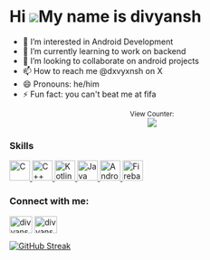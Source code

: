 

<!---
divyanshchawla23/divyanshchawla23 is a ✨ special ✨ repository because its `README.md` (this file) appears on your GitHub profile.
You can click the Preview link to take a look at your changes.
--->
Hi ![](https://user-images.githubusercontent.com/18350557/176309783-0785949b-9127-417c-8b55-ab5a4333674e.gif)My name is divyansh
======================================================================================================================================


*  👀 I’m interested in Android Development
* 🌱 I’m currently learning to work on backend
* 💞️ I’m looking to collaborate on android projects
* 📫 How to reach me @dxvyxnsh on X 
* 😄 Pronouns: he/him
* ⚡ Fun fact: you can't beat me at fifa

<p align="center">
<small>View Counter:</small><br>
<img src="https://profile-counter.glitch.me/divyanshchawla23/count.svg" /> 
</p>

### Skills


<p align="left">
    <a href="https://docs.microsoft.com/en-us/cpp/?view=msvc-170" target="_blank" rel="noreferrer">
        <img src="https://raw.githubusercontent.com/danielcranney/readme-generator/main/public/icons/skills/c-colored.svg" width="36" height="36" alt="C" />
    </a>
    <a href="https://docs.microsoft.com/en-us/cpp/?view=msvc-170" target="_blank" rel="noreferrer">
        <img src="https://raw.githubusercontent.com/danielcranney/readme-generator/main/public/icons/skills/cplusplus-colored.svg" width="36" height="36" alt="C++" />
    </a>
    <a href="https://kotlinlang.org/" target="_blank" rel="noreferrer">
        <img src="https://raw.githubusercontent.com/danielcranney/readme-generator/main/public/icons/skills/kotlin-colored.svg" width="36" height="36" alt="Kotlin" />
    </a>
    <a href="https://www.java.com/" target="_blank" rel="noreferrer">
        <img src="https://raw.githubusercontent.com/danielcranney/readme-generator/main/public/icons/skills/java-colored.svg" width="36" height="36" alt="Java" />
    </a>
    <a href="https://developer.android.com/" target="_blank" rel="noreferrer">
        <img src="https://upload.wikimedia.org/wikipedia/commons/d/d7/Android_robot.svg" width="36" height="36" alt="Android" />
    </a>
    <a href="https://firebase.google.com/" target="_blank" rel="noreferrer">
        <img src="https://www.gstatic.com/mobilesdk/160503_mobilesdk/logo/2x/firebase_28dp.png" width="36" height="36" alt="Firebase" />
    </a>
</p>


<h3 align="left">Connect with me:</h3>
<p align="left">
<a href="https://leetcode.com/u/divyanshchawla/" target="blank"><img align="center" src="https://raw.githubusercontent.com/rahuldkjain/github-profile-readme-generator/master/src/images/icons/Social/leet-code.svg" alt="divyanshchawla" height="30" width="40" /></a>
<a href="https://linkedin.com/in/divyanshchawla23" target="blank"><img align="center" src="https://raw.githubusercontent.com/rahuldkjain/github-profile-readme-generator/master/src/images/icons/Social/linked-in-alt.svg" alt="divyanshchawla" height="30" width="40" /></a>
</p>

[![GitHub Streak](https://streak-stats.demolab.com?user=divyanshchawla23&theme=highcontrast&hide_border=true)](https://git.io/streak-stats)
